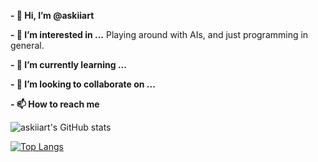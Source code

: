 **- 👋 Hi, I’m @askiiart**

**- 👀 I’m interested in ...**
Playing around with AIs, and just programming in general.

**- 🌱 I’m currently learning ...**

**- 💞️ I’m looking to collaborate on ...**

**- 📫 How to reach me**

![askiiart's GitHub stats](https://github-readme-stats.vercel.app/api?username=askiiart&show_icons=true&theme=dark&bg_color=00000000&hide_border=false)

[![Top Langs](https://github-readme-stats.vercel.app/api/top-langs/?username=askiiart&layout=compact)](https://github.com/anuraghazra/github-readme-stats)

<!---
askiiart/askiiart is a ✨ special ✨ repository because its `README.md` (this file) appears on your GitHub profile.
You can click the Preview link to take a look at your changes.
--->
